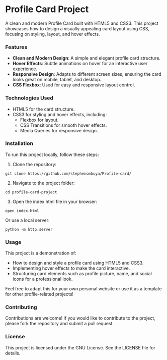 # **Profile Card Project**

A clean and modern Profile Card built with HTML5 and CSS3. This project showcases how to design a visually appealing card layout using CSS, focusing on styling, layout, and hover effects.


### **Features**
* **Clean and Modern Design**: A simple and elegant profile card structure.
* **Hover Effects**: Subtle animations on hover for an interactive user experience.
* **Responsive Design**: Adapts to different screen sizes, ensuring the card looks great on mobile, tablet, and desktop.
* **CSS Flexbox**: Used for easy and responsive layout control.
  

### **Technologies Used**
* HTML5 for the card structure.
* CSS3 for styling and hover effects, including:
   * Flexbox for layout.
   * CSS Transitions for smooth hover effects.
   * Media Queries for responsive design.


### **Installation**

To run this project locally, follow these steps:

1. Clone the repository:

```
git clone https://github.com/stephenombuya/Profile-card/
```

2. Navigate to the project folder:

```
cd profile-card-project
```

3. Open the index.html file in your browser:

```
open index.html
```

Or use a local server:

```
python -m http.server
```

### **Usage**

This project is a demonstration of:

* How to design and style a profile card using HTML5 and CSS3.
* Implementing hover effects to make the card interactive.
* Structuring card elements such as profile picture, name, and social icons for a professional look.

Feel free to adapt this for your own personal website or use it as a template for other profile-related projects!


### **Contributing**

Contributions are welcome! If you would like to contribute to the project, please fork the repository and submit a pull request.

### **License**

This project is licensed under the GNU License. See the LICENSE file for details.

